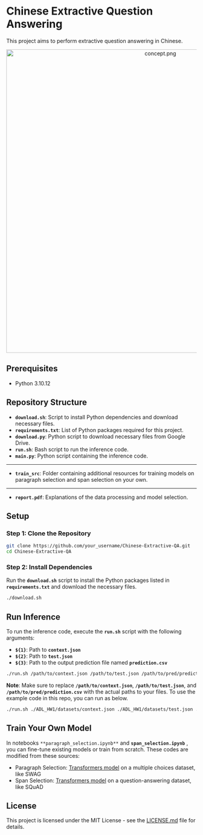 # Chinese Extractive Question Answering

This project aims to perform extractive question answering in Chinese.

<p align="center">
  <img width="800" height="auto" src="image/concept.png" alt="concept.png">
</p>

## **Prerequisites**

- Python 3.10.12

## **Repository Structure**

- **`download.sh`**: Script to install Python dependencies and download necessary files.
- **`requirements.txt`**: List of Python packages required for this project.
- **`download.py`**: Python script to download necessary files from Google Drive.
- **`run.sh`**: Bash script to run the inference code.
- **`main.py`**: Python script containing the inference code.

---

- **`train_src`**: Folder containing additional resources for training models on paragraph selection and span selection on your own.

---

- **`report.pdf`**: Explanations of the data processing and model selection.

## **Setup**

### **Step 1: Clone the Repository**

```bash
git clone https://github.com/your_username/Chinese-Extractive-QA.git
cd Chinese-Extractive-QA
```

### **Step 2: Install Dependencies**

Run the **`download.sh`** script to install the Python packages listed in **`requirements.txt`** and download the necessary files.

```bash
./download.sh
```

## **Run Inference**

To run the inference code, execute the **`run.sh`** script with the following arguments:

- **`${1}`**: Path to **`context.json`**
- **`${2}`**: Path to **`test.json`**
- **`${3}`**: Path to the output prediction file named **`prediction.csv`**

```bash
./run.sh /path/to/context.json /path/to/test.json /path/to/pred/prediction.csv
```

**Note**: Make sure to replace **`/path/to/context.json`**, **`/path/to/test.json`**, and **`/path/to/pred/prediction.csv`** with the actual paths to your files. To use the example code in this repo, you can run as below.

```bash
./run.sh ./ADL_HW1/datasets/context.json ./ADL_HW1/datasets/test.json ./prediction.csv
```

## Train Your Own Model

In notebooks `**paragraph_selection.ipynb**` and **`span_selection.ipynb`** , you can fine-tune existing models or train from scratch. These codes are modified from these sources:

- Paragraph Selection: [Transformers model](https://github.com/huggingface/transformers/blob/main/examples/pytorch/multiple-choice/README.md#multiple-choice) on a multiple choices dataset, like SWAG
- Span Selection: [Transformers model](https://github.com/huggingface/transformers/blob/main/examples/pytorch/question-answering/README.md) on a question-answering dataset, like SQuAD

## **License**

This project is licensed under the MIT License - see the [LICENSE.md](https://chat.openai.com/c/LICENSE.md) file for details.
